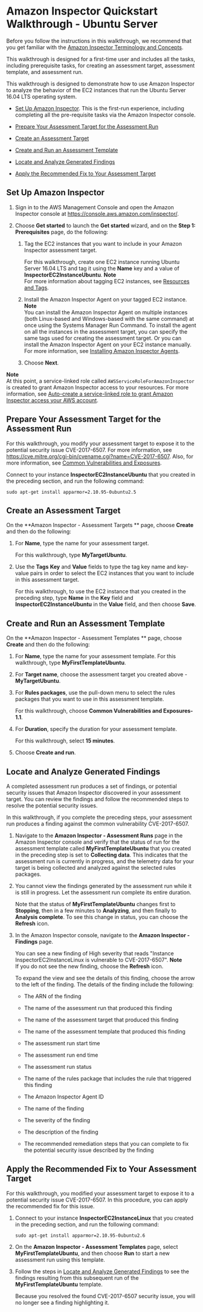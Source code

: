 # Amazon Inspector Quickstart Walkthrough \- Ubuntu Server<a name="inspector_quickstart_ubuntu"></a>

Before you follow the instructions in this walkthrough, we recommend that you get familiar with the [Amazon Inspector Terminology and Concepts](inspector_concepts.md)\.

This walkthrough is designed for a first\-time user and includes all the tasks, including prerequisite tasks, for creating an assessment target, assessment template, and assessment run\.

This walkthrough is designed to demonstrate how to use Amazon Inspector to analyze the behavior of the EC2 instances that run the Ubuntu Server 16\.04 LTS operating system\.

+ [Set Up Amazon Inspector](inspector_quickstart.md#setupinspector)\. This is the first\-run experience, including completing all the pre\-requisite tasks via the Amazon Inspector console\.

+ [Prepare Your Assessment Target for the Assessment Run](#prepareapplication_ubuntu)

+ [Create an Assessment Target](#createassessmenttarget_ubuntu)

+ [Create and Run an Assessment Template](#createassessmenttemplate_ubuntu)

+ [Locate and Analyze Generated Findings](#analyzefinding_ubuntu)

+ [Apply the Recommended Fix to Your Assessment Target](#upgradeapplication_ubuntu)

## Set Up Amazon Inspector<a name="setupinspector_ubuntu"></a>

1. Sign in to the AWS Management Console and open the Amazon Inspector console at [https://console\.aws\.amazon\.com/inspector/](https://console.aws.amazon.com/inspector/)\.

1. Choose **Get started** to launch the **Get started** wizard, and on the **Step 1: Prerequisites** page, do the following:

   1. Tag the EC2 instances that you want to include in your Amazon Inspector assessment target\.

      For this walkthrough, create one EC2 instance running Ubuntu Server 16\.04 LTS and tag it using the **Name** key and a value of **InspectorEC2InstanceUbuntu**\.
**Note**  
For more information about tagging EC2 instances, see [ Resources and Tags](http://docs.aws.amazon.com/AWSEC2/latest/UserGuide/EC2_Resources.html)\.

   1. Install the Amazon Inspector Agent on your tagged EC2 instance\. 
**Note**  
You can install the Amazon Inspector Agent on multiple instances \(both Linux\-based and Windows\-based with the same command\) at once using the Systems Manager Run Command\. To install the agent on all the instances in the assessment target, you can specify the same tags used for creating the assessment target\. Or you can install the Amazon Inspector Agent on your EC2 instance manually\. For more information, see [Installing Amazon Inspector Agents](inspector_installing-uninstalling-agents.md)\.

   1. Choose **Next**\. 

**Note**  
At this point, a service\-linked role called `AWSServiceRoleForAmazonInspector` is created to grant Amazon Inspector access to your resources\. For more information, see [Auto\-create a service\-linked role to grant Amazon Inspector access your AWS account](inspector_settingup.md#CreateRole)\.

## Prepare Your Assessment Target for the Assessment Run<a name="prepareapplication_ubuntu"></a>

For this walkthrough, you modify your assessment target to expose it to the potential security issue CVE\-2017\-6507\. For more information, see [ https://cve\.mitre\.org/cgi\-bin/cvename\.cgi?name=CVE\-2017\-6507](https://cve.mitre.org/cgi-bin/cvename.cgi?name=CVE-2017-6507)\. Also, for more information, see [Common Vulnerabilities and Exposures](inspector_cves.md)\. 

Connect to your instance **InspectorEC2InstanceUbuntu** that you created in the preceding section, and run the following command:

`sudo apt-get install apparmor=2.10.95-0ubuntu2.5`

## Create an Assessment Target<a name="createassessmenttarget_ubuntu"></a>

On the **Amazon Inspector \- Assessment Targets ** page, choose **Create** and then do the following:

1. For **Name**, type the name for your assessment target\.

   For this walkthrough, type **MyTargetUbuntu**\.

1. Use the **Tags** **Key** and **Value** fields to type the tag key name and key\-value pairs in order to select the EC2 instances that you want to include in this assessment target\.

   For this walkthrough, to use the EC2 instance that you created in the preceding step, type **Name** in the **Key** field and **InspectorEC2InstanceUbuntu** in the **Value** field, and then choose **Save**\.

## Create and Run an Assessment Template<a name="createassessmenttemplate_ubuntu"></a>

On the **Amazon Inspector \- Assessment Templates ** page, choose **Create** and then do the following:

1. For **Name**, type the name for your assessment template\. For this walkthrough, type **MyFirstTemplateUbuntu**\.

1. For **Target name**, choose the assessment target you created above \- **MyTargetUbuntu**\.

1. For **Rules packages**, use the pull\-down menu to select the rules packages that you want to use in this assessment template\.

   For this walkthrough, choose **Common Vulnerabilities and Exposures\-1\.1**\.

1. For **Duration**, specify the duration for your assessment template\.

   For this walkthrough, select **15 minutes**\.

1. Choose **Create and run**\.

## Locate and Analyze Generated Findings<a name="analyzefinding_ubuntu"></a>

A completed assessment run produces a set of findings, or potential security issues that Amazon Inspector discovered in your assessment target\. You can review the findings and follow the recommended steps to resolve the potential security issues\.

In this walkthrough, if you complete the preceding steps, your assessment run produces a finding against the common vulnerability CVE\-2017\-6507\.

1. Navigate to the **Amazon Inspector \- Assessment Runs** page in the Amazon Inspector console and verify that the status of run for the assessment template called **MyFirstTemplateUbuntu** that you created in the preceding step is set to **Collecting data**\. This indicates that the assessment run is currently in progress, and the telemetry data for your target is being collected and analyzed against the selected rules packages\.

1. You cannot view the findings generated by the assessment run while it is still in progress\. Let the assessment run complete its entire duration\. 

   Note that the status of **MyFirstTemplateUbuntu** changes first to **Stopping**, then in a few minutes to **Analyzing**, and then finally to **Analysis complete**\. To see this change in status, you can choose the **Refresh** icon\.

1. In the Amazon Inspector console, navigate to the **Amazon Inspector \- Findings** page\.

   You can see a new finding of High severity that reads "Instance InspectorEC2InstanceLinux is vulnerable to CVE\-2017\-6507"\.
**Note**  
If you do not see the new finding, choose the **Refresh** icon\.

   To expand the view and see the details of this finding, choose the arrow to the left of the finding\. The details of the finding include the following:

   + The ARN of the finding

   + The name of the assessment run that produced this finding

   + The name of the assessment target that produced this finding

   + The name of the assessment template that produced this finding

   + The assessment run start time

   + The assessment run end time

   + The assessment run status

   + The name of the rules package that includes the rule that triggered this finding

   + The Amazon Inspector Agent ID

   + The name of the finding

   + The severity of the finding

   + The description of the finding

   + The recommended remediation steps that you can complete to fix the potential security issue described by the finding

## Apply the Recommended Fix to Your Assessment Target<a name="upgradeapplication_ubuntu"></a>

For this walkthrough, you modified your assessment target to expose it to a potential security issue CVE\-2017\-6507\. In this procedure, you can apply the recommended fix for this issue\.

1. Connect to your instance **InspectorEC2InstanceLinux** that you created in the preceding section, and run the following command: 

   `sudo apt-get install apparmor=2.10.95-0ubuntu2.6`

1. On the **Amazon Inspector \- Assessment Templates** page, select **MyFirstTemplateUbuntu**, and then choose **Run** to start a new assessment run using this template\. 

1. Follow the steps in [Locate and Analyze Generated Findings](#analyzefinding_ubuntu) to see the findings resulting from this subsequent run of the **MyFirstTemplateUbuntu** template\.

   Because you resolved the found CVE\-2017\-6507 security issue, you will no longer see a finding highlighting it\. 